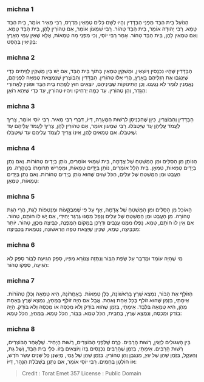 
### michna 1
הַנּוֹעֵל בֵּית הַבַּד מִפְּנֵי הַבַּדָּדִין וְהָיוּ לְשָׁם כֵּלִים טְמֵאִין מִדְרָס, רַבִּי מֵאִיר אוֹמֵר, בֵּית הַבַּד טָמֵא. רַבִּי יְהוּדָה אוֹמֵר, בֵּית הַבַּד טָהוֹר. רַבִּי שִׁמְעוֹן אוֹמֵר, אִם טְהוֹרִין לָהֶן, בֵּית הַבַּד טָמֵא. וְאִם טְמֵאִין לָהֶן, בֵּית הַבַּד טָהוֹר. אָמַר רַבִּי יוֹסֵי, וְכִי מִפְּנֵי מָה טְמֵאוֹת, אֶלָּא שֶׁאֵין עַמֵּי הָאָרֶץ בְּקִיאִין בְּהֶסֵּט: 

### michna 2
הַבַּדָּדִין שֶׁהָיוּ נִכְנָסִין וְיוֹצְאִין, וּמַשְׁקִין טְמֵאִין בְּתוֹךְ בֵּית הַבַּד, אִם יֵשׁ בֵּין מַשְׁקִין לַזֵּיתִים כְּדֵי שֶׁיְּנַגְּבוּ אֶת רַגְלֵיהֶם בָּאָרֶץ, הֲרֵי אֵלּוּ טְהוֹרִין. הַבַּדָּדִין וְהַבּוֹצְרִין שֶׁנִּמְצֵאת טֻמְאָה לִפְנֵיהֶם, נֶאֱמָנִין לוֹמַר לֹא נָגָעְנוּ. וְכֵן הַתִּינוֹקוֹת שֶׁבֵּינֵיהֶם, יוֹצְאִים חוּץ לְפֶתַח בֵּית הַבַּד וּפוֹנִין לַאֲחוֹרֵי הַגָּדֵר, וְהֵן טְהוֹרִין. עַד כַּמָּה יַרְחִיקוּ וְיִהְיוּ טְהוֹרִין, עַד כְּדֵי שֶׁיְּהֵא רוֹאָן: 

### michna 3
הַבַּדָּדִין וְהַבּוֹצְרִין, כֵּיוָן שֶׁהִכְנִיסָן לִרְשׁוּת הַמְּעָרָה, דַּיּוֹ, דִּבְרֵי רַבִּי מֵאִיר. רַבִּי יוֹסֵי אוֹמֵר, צָרִיךְ לַעֲמֹד עֲלֵיהֶן עַד שֶׁיִּטְבֹּלוּ. רַבִּי שִׁמְעוֹן אוֹמֵר, אִם טְהוֹרִין לָהֶן, צָרִיךְ לַעֲמֹד עֲלֵיהֶם עַד שֶׁיִּטְבֹּלוּ. אִם טְמֵאִים לָהֶן, אֵינוֹ צָרִיךְ לַעֲמֹד עֲלֵיהֶם עַד שֶׁיִּטְבֹּלוּ: 

### michna 4
הַנּוֹתֵן מִן הַסַּלִּים וּמִן הַמַּשְׁטֵחַ שֶׁל אֲדָמָה, בֵּית שַׁמַּאי אוֹמְרִים, נוֹתֵן בְּיָדַיִם טְהוֹרוֹת. וְאִם נָתַן בְּיָדַיִם טְמֵאוֹת, טִמְּאָן. בֵּית הִלֵּל אוֹמְרִים, נוֹתֵן בְּיָדַיִם טְמֵאוֹת, וּמַפְרִישׁ תְּרוּמָתוֹ בְּטָהֳרָה. מִן הָעֲבַט וּמִן הַמַּשְׁטֵחַ שֶׁל עָלִים, הַכֹּל שָׁוִים שֶׁהוּא נוֹתֵן בְּיָדַיִם טְהוֹרוֹת. וְאִם נָתַן בְּיָדַיִם טְמֵאוֹת, טִמְּאָן: 

### michna 5
הָאוֹכֵל מִן הַסַּלִּים וּמִן הַמַּשְׁטֵחַ שֶׁל אֲדָמָה, אַף עַל פִּי שֶׁמְּבֻקָּעוֹת וּמְנַטְּפוֹת לַגַּת, הֲרֵי הַגַּת טְהוֹרָה. מִן הָעֲבַט וּמִן הַמַּשְׁטֵחַ שֶׁל עָלִים וְנָפַל מִמֶּנּוּ גַרְגֵּר יְחִידִי, אִם יֶשׁ לוֹ חוֹתָם, טָהוֹר. אִם אֵין לוֹ חוֹתָם, טָמֵא. נָפְלוּ מִמֶּנּוּ עֲנָבִים וּדְרָכָן בְּמָקוֹם הַמֻּפְנֶה, כַּבֵּיצָה מְכֻוָּן, טָהוֹר. יוֹתֵר מִכַּבֵּיצָה, טָמֵא, שֶׁכֵּיוָן שֶׁיָּצָאת טִפָּה הָרִאשׁוֹנָה, נִטְמֵאת בְּכַבֵּיצָה: 

### michna 6
מִי שֶׁהָיָה עוֹמֵד וּמְדַבֵּר עַל שְׂפַת הַבּוֹר וְנִתְּזָה צִנּוֹרָא מִפִּיו, סָפֵק הִגִּיעָה לַבּוֹר סָפֵק לֹא הִגִּיעָה, סְפֵקוֹ טָהוֹר: 

### michna 7
הַזּוֹלֵף אֶת הַבּוֹר, נִמְצָא שֶׁרֶץ בָּרִאשׁוֹנָה, כֻּלָּן טְמֵאוֹת. בָּאַחֲרוֹנָה, הִיא טְמֵאָה וְכֻלָּן טְהוֹרוֹת. אֵימָתַי, בִּזְמַן שֶׁהוּא זוֹלֵף בְּכָל אַחַת וְאַחַת. אֲבָל אִם הָיָה זוֹלֵף בְּמַחַץ, נִמְצָא שֶׁרֶץ בְּאַחַת מֵהֶן, הִיא טְמֵאָה בִּלְבָד. אֵימָתַי, בִּזְמַן שֶׁהוּא בוֹדֵק וְלֹא מְכַסֶּה אוֹ מְכַסֶּה וְלֹא בוֹדֵק. הָיָה בוֹדֵק וּמְכַסֶּה, וְנִמְצָא שֶׁרֶץ, בֶּחָבִית, הַכֹּל טָמֵא. בַּבּוֹר, הַכֹּל טָמֵא. בַּמַּחַץ, הַכֹּל טָמֵא: 

### michna 8
בֵּין הָעִגּוּלִים לַזַּגִּין, רְשׁוּת הָרַבִּים. כֶּרֶם שֶׁלִּפְנֵי הַבּוֹצְרִים, רְשׁוּת הַיָּחִיד. שֶׁלְּאַחַר הַבּוֹצְרִים, רְשׁוּת הָרַבִּים. אֵימָתַי, בִּזְמַן שֶׁהָרַבִּים נִכְנָסִים בָּזוֹ וְיוֹצְאִים בָּזוֹ. כְּלֵי בֵית הַבַּד, וְשֶׁל גַּת, וְהָעֵקֶל, בִּזְמַן שֶׁהֵן שֶׁל עֵץ, מְנַגְּבָן וְהֵן טְהוֹרִין. בִּזְמַן שֶׁהֵן שֶׁל גֶּמִי, מְיַשְּׁנָן כָּל שְׁנֵים עָשָׂר חֹדֶשׁ, אוֹ חוֹלְטָן בְּחַמִּים. רַבִּי יוֹסֵי אוֹמֵר, אִם נְתָנָן בְּשִׁבֹּלֶת הַנָּהָר, דַּיּוֹ: 

>Credit : Torat Emet 357
>License : Public Domain 